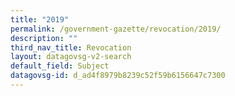 ```yaml
---
title: "2019"
permalink: /government-gazette/revocation/2019/
description: ""
third_nav_title: Revocation
layout: datagovsg-v2-search
default_field: Subject
datagovsg-id: d_ad4f8979b8239c52f59b6156647c7300
---
```

